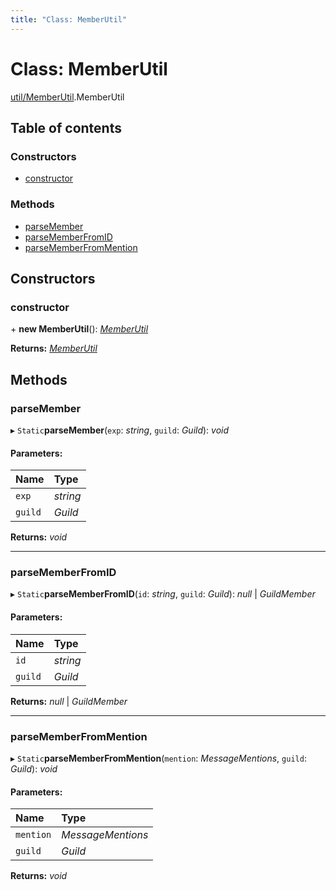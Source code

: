 ```yaml
---
title: "Class: MemberUtil"
---
```


# Class: MemberUtil

[util/MemberUtil](../modules/util_memberutil.md).MemberUtil

## Table of contents

### Constructors

- [constructor](util_memberutil.memberutil.md#constructor)

### Methods

- [parseMember](util_memberutil.memberutil.md#parsemember)
- [parseMemberFromID](util_memberutil.memberutil.md#parsememberfromid)
- [parseMemberFromMention](util_memberutil.memberutil.md#parsememberfrommention)

## Constructors

### constructor

\+ **new MemberUtil**(): [*MemberUtil*](util_memberutil.memberutil.md)

**Returns:** [*MemberUtil*](util_memberutil.memberutil.md)

## Methods

### parseMember

▸ `Static`**parseMember**(`exp`: *string*, `guild`: *Guild*): *void*

#### Parameters:

Name | Type |
:------ | :------ |
`exp` | *string* |
`guild` | *Guild* |

**Returns:** *void*

___

### parseMemberFromID

▸ `Static`**parseMemberFromID**(`id`: *string*, `guild`: *Guild*): *null* \| *GuildMember*

#### Parameters:

Name | Type |
:------ | :------ |
`id` | *string* |
`guild` | *Guild* |

**Returns:** *null* \| *GuildMember*

___

### parseMemberFromMention

▸ `Static`**parseMemberFromMention**(`mention`: *MessageMentions*, `guild`: *Guild*): *void*

#### Parameters:

Name | Type |
:------ | :------ |
`mention` | *MessageMentions* |
`guild` | *Guild* |

**Returns:** *void*
